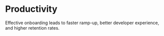 # Productivity

Effective onboarding leads to faster ramp-up, better developer experience, and higher retention rates.
